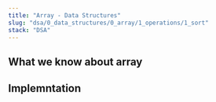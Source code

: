 ```yaml
---
title: "Array - Data Structures"
slug: "dsa/0_data_structures/0_array/1_operations/1_sort"
stack: "DSA"
---
```


## What we know about array

## Implemntation
